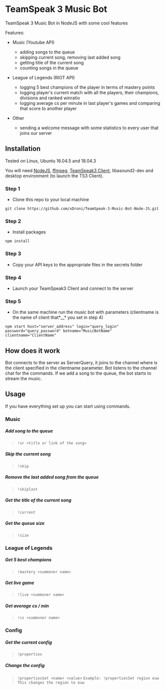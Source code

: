 # TeamSpeak 3 Music Bot
TeamSpeak 3 Music Bot in NodeJS with some cool features

Features:
- Music (Youtube API)
  - adding songs to the queue
  - skipping current song, removing last added song
  - getting title of the current song
  - counting songs in the queue
  
- League of Legends (RIOT API)
  - logging 5 best champions of the player in terms of mastery points
  - logging player's current match with all the players, their champions, divisions and ranked winratio
  - logging average cs per minute in last player's games and comparing that score to another player

- Other
  - sending a welcome message with some statistics to every user that joins our server
  
## Installation
Tested on Linux, Ubuntu 16.04.5 and 18.04.3

You will need <a href="https://nodejs.org/en/">NodeJS</a>, <a href="https://ffmpeg.org/">ffmpeg</a>, <a href="https://teamspeak.com/en/downloads/">TeamSpeak3 Client</a>, libasound2-dev and desktop environment (to launch the TS3 Client).

### Step 1
- Clone this repo to your local machine
```
git clone https://github.com/xDroni/TeamSpeak-3-Music-Bot-Node-JS.git
```
### Step 2
- Install packages
```
npm install
```
### Step 3
- Copy your API keys to the appropriate files in the secrets folder
### Step 4
- Launch your TeamSpeak3 Client and connect to the server

### Step 5 
- On the same machine run the music bot with parameters (clientname is the name of client that*__* you set in step 4)
```
npm start host="server_address" login="query_login" password="query_password" botname="MusicBotName" clientname="ClientName"
```

## How does it work
Bot connects to the server as ServerQuery, it joins to the channel where is the client specified in the clientname parameter. Bot listens to the channel chat for the commands.
If we add a song to the queue, the bot starts to stream the music.

## Usage
If you have everything set up you can start using commands.

### Music
##### Add song to the queue
>`!sr <title or link of the song>`

##### Skip the current song
>`!skip`

##### Remove the last added song from the queue
>`!skiplast`

##### Get the title of the current song
>`!current`

##### Get the queue size
>`!size`


### League of Legends
##### Get 5 best champions
>`!mastery <summoner name>`

##### Get live game
>`!live <summoner name>`

##### Get average cs / min
>`!cs <summoner name>`

### Config
##### Get the current config
>`!properties`

##### Change the config
>`!propertiesSet <name> <value>`
>`Example: !propertiesSet region euw`
>`This changes the region to euw`